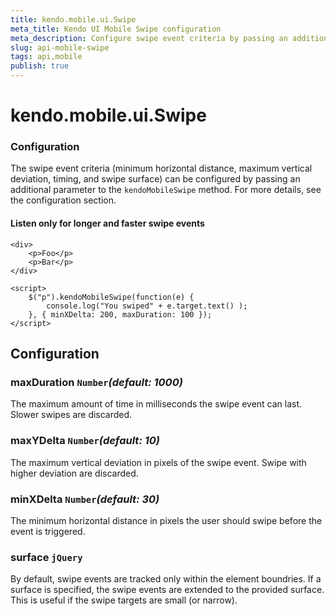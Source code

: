 ```yaml
---
title: kendo.mobile.ui.Swipe
meta_title: Kendo UI Mobile Swipe configuration
meta_description: Configure swipe event criteria by passing an additional parameter for minimum horizontal distance, maximum vertical deviation, timing, and swipe surface.
slug: api-mobile-swipe
tags: api,mobile
publish: true
---
```


# kendo.mobile.ui.Swipe

### Configuration

The swipe event criteria (minimum horizontal distance, maximum vertical deviation, timing, and swipe surface) can be configured by passing an additional parameter to the `kendoMobileSwipe` method. For more details, see the configuration section.

#### Listen only for longer and faster swipe events

    <div>
        <p>Foo</p>
        <p>Bar</p>
    </div>

    <script>
        $("p").kendoMobileSwipe(function(e) {
            console.log("You swiped" + e.target.text() );
        }, { minXDelta: 200, maxDuration: 100 });
    </script>

## Configuration

### maxDuration `Number`*(default: 1000)*

 The maximum amount of time in milliseconds the swipe event can last. Slower swipes are discarded.

### maxYDelta `Number`*(default: 10)*

 The maximum vertical deviation in pixels of the swipe event. Swipe with higher deviation are discarded.

### minXDelta `Number`*(default: 30)*

 The minimum horizontal distance in pixels the user should swipe before the event is triggered.

### surface `jQuery`

By default, swipe events are tracked only within the element boundries. If a surface is specified, the swipe events are extended to the provided surface. This is useful if  the swipe targets are small (or narrow).
